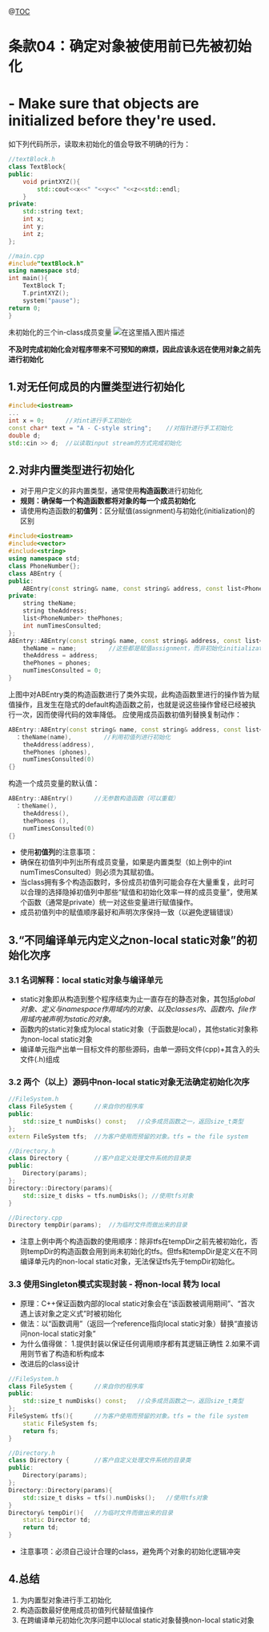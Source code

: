 ﻿@[TOC](目录)
# 条款04：确定对象被使用前已先被初始化
# - Make sure that objects are initialized before they're used.
如下列代码所示，读取未初始化的值会导致不明确的行为：

```cpp
//textBlock.h
class TextBlock{
public:	
	void printXYZ(){
		std::cout<<x<<" "<<y<<" "<<z<<std::endl;
	}
private:
	std::string text;
	int x;
	int y;
	int z;
};
```

```cpp
//main.cpp
#include"textBlock.h"
using namespace std;
int main(){
    TextBlock T;
    T.printXYZ();
    system("pause");
return 0;
}
```
未初始化的三个in-class成员变量
![在这里插入图片描述](https://img-blog.csdnimg.cn/114249b65638427493775c24099e9578.png)

**不及时完成初始化会对程序带来不可预知的麻烦，因此应该永远在使用对象之前先进行初始化**
##  1.对无任何成员的内置类型进行初始化

```cpp
#include<iostream>
...
int x = 0;		//对int进行手工初始化
const char* text = "A - C-style string";	//对指针进行手工初始化
double d;
std::cin >> d;	//以读取input stream的方式完成初始化
```
## 2.对非内置类型进行初始化

 - 对于用户定义的非内置类型，通常使用**构造函数**进行初始化
 - **规则：确保每一个构造函数都将对象的每一个成员初始化**
 - 请使用构造函数的**初值列**：区分赋值(assignment)与初始化(initialization)的区别
 

```cpp
#include<iostream>
#include<vector>
#include<string>
using namespace std;
class PhoneNumber{};
class ABEntry {
public:
    ABEntry(const string& name, const string& address, const list<PhoneNumber>& phones);
private:
    string theName;
    string theAddress;
    list<PhoneNumber> thePhones;
    int numTimesConsulted;
};
ABEntry::ABEntry(const string& name, const string& address, const list<PhoneNumber>& phones){
    theName = name;         //这些都是赋值assignment，而非初始化initialization
    theAddress = address;
    thePhones = phones;
    numTimesConsulted = 0;
}

```
上图中对ABEntry类的构造函数进行了类外实现，此构造函数里进行的操作皆为赋值操作，且发生在隐式的default构造函数之前，也就是说这些操作曾经已经被执行一次，因而使得代码的效率降低。
应使用成员函数初值列替换复制动作：

```cpp
ABEntry::ABEntry(const string& name, const string& address, const list<PhoneNumber>& phones)
  ：theName(name),         //利用初值列进行初始化
    theAddress(address),
    thePhones (phones),
    numTimesConsulted(0)
{}
```
构造一个成员变量的默认值：
```cpp
ABEntry::ABEntry()		//无参数构造函数（可以重载）
  ：theName(),         
    theAddress(),
    thePhones (),
    numTimesConsulted(0)
{}
```
 - 使用**初值列**的注意事项：
 - 确保在初值列中列出所有成员变量，如果是内置类型（如上例中的int numTimesConsulted）则必须为其赋初值。
 - 当class拥有多个构造函数时，多份成员初值列可能会存在大量重复，此时可以合理的选择隐掉初值列中那些“赋值和初始化效率一样的成员变量”，使用某个函数（通常是private）统一对这些变量进行赋值操作。
 - 成员初值列中的赋值顺序最好和声明次序保持一致（以避免逻辑错误）
## 3.“不同编译单元内定义之non-local static对象”的初始化次序
### 3.1 名词解释：local static对象与编译单元
 - static对象即从构造到整个程序结束为止一直存在的静态对象，其包括*global对象、定义与namespace作用域内的对象、以及classes内、函数内、file作用域内被声明为static的对象*。
 - 函数内的static对象成为local static对象（于函数是local），其他static对象称为non-local static对象
 - 编译单元指产出单一目标文件的那些源码，由单一源码文件(cpp)+其含入的头文件(.h)组成

### 3.2 两个（以上）源码中non-local static对象无法确定初始化次序

```cpp
//FileSystem.h
class FileSystem {		//来自你的程序库
public:
    std::size_t numDisks() const;	//众多成员函数之一，返回size_t类型
};
extern FileSystem tfs;	//为客户使用而预留的对象。tfs = the file system

//Directory.h
class Directory {		//客户自定义处理文件系统的目录类
public:
    Directory(params);
};
Directory::Directory(params){
    std::size_t disks = tfs.numDisks();	//使用tfs对象
}

//Directory.cpp
Directory tempDir(params);	//为临时文件而做出来的目录

```

 - 注意上例中两个构造函数的使用顺序：除非tfs在tempDir之前先被初始化，否则tempDir的构造函数会用到尚未初始化的tfs。但tfs和tempDir是定义在不同编译单元内的non-local static对象，无法保证tfs先于tempDir初始化。
 ### 3.3 使用Singleton模式实现封装 - 将non-local 转为 local
 - 原理：C++保证函数内部的local static对象会在“该函数被调用期间”、“首次遇上该对象之定义式”时被初始化
 - 做法：以“函数调用”（返回一个reference指向local static对象）替换“直接访问non-local static对象”
 - 为什么值得做：
 1.提供封装以保证任何调用顺序都有其逻辑正确性
 2.如果不调用则节省了构造和析构成本
- 改进后的class设计
```cpp
//FileSystem.h
class FileSystem {		//来自你的程序库
public:
    std::size_t numDisks() const;	//众多成员函数之一，返回size_t类型
};
FileSystem& tfs(){		//为客户使用而预留的对象。tfs = the file system
	static FileSystem fs;
	return fs;
}

//Directory.h
class Directory {		//客户自定义处理文件系统的目录类
public:
    Directory(params);
};
Directory::Directory(params){
    std::size_t disks = tfs().numDisks();	//使用tfs对象
}
Directory& tempDir(){	//为临时文件而做出来的目录
	static Director td;
	return td;
}
```
 - 注意事项：必须自己设计合理的class，避免两个对象的初始化逻辑冲突
## 4.总结
 1. 为内置型对象进行手工初始化
 2. 构造函数最好使用成员初值列代替赋值操作
 3. 在跨编译单元初始化次序问题中以local static对象替换non-local static对象


